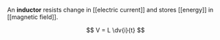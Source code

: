 An **inductor** resists change in [[electric current]] and stores [[energy]] in [[magnetic field]].

$$
V = L \dv{i}{t}
$$